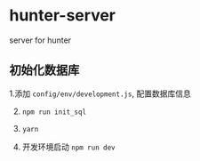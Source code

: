 # hunter-server

server for hunter


## 初始化数据库

1.添加  `config/env/development.js`, 配置数据库信息

2. `npm run init_sql`

3. `yarn`

4. 开发环境启动  `npm run dev`